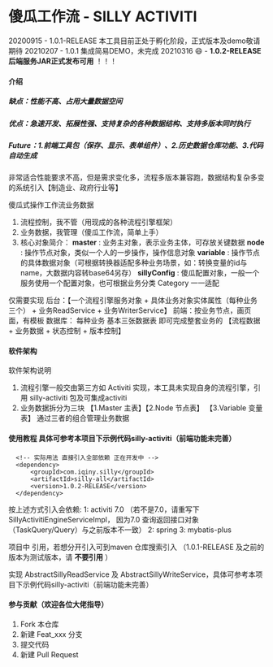# 傻瓜工作流 -  SILLY ACTIVITI

20200915 - 1.0.1-RELEASE 本工具目前正处于孵化阶段，正式版本及demo敬请期待
20210207 - 1.0.1 集成简易DEMO，未完成
20210316 :smile:  -  **1.0.2-RELEASE 后端服务JAR正式发布可用** ！！！

#### 介绍

##### 缺点：性能不高、占用大量数据空间
##### 优点：急速开发、拓展性强、支持复杂的各种数据结构、支持多版本同时执行
##### Future：1.前端工具包（保存、显示、表单组件）、2.历史数据仓库功能、3.代码自动生成
非常适合性能要求不高，但是需求变化多，流程多版本兼容跑，数据结构复杂多变的系统引入【制造业、政府行业等】

傻瓜式操作工作流业务数据
1. 流程控制，我不管（用现成的各种流程引擎框架）
2. 业务数据，我管理（傻瓜工作流，简单上手）
3. 核心对象简介：
         **master** : 业务主对象，表示业务主体，可存放关键数据
         **node** : 操作节点对象，类似一个人的一步操作，操作信息对象
         **variable** : 操作节点的具体数据对象（可根据转换器适配多种业务场景，如：转换变量的id与name，大数据内容转base64另存）
         **sillyConfig** : 傻瓜配置对象，一般一个服务使用一个配置对象，也可根据业务分类 Category 一一适配

仅需要实现 
    后台：【一个流程引擎服务对象 + 具体业务对象实体属性（每种业务三个） + 业务ReadService + 业务WriterService】
    前端：按业务节点，画页面，有模板
    数据库： 每种业务 基本三张数据表
即可完成整套业务的 【流程数据 + 业务数据 + 状态控制 + 版本控制】

#### 软件架构
软件架构说明 
1.  流程引擎一般交由第三方如 Activiti 实现，本工具未实现自身的流程引擎，引用 silly-activiti 包及可集成activiti 
2.  业务数据拆分为三块 【1.Master 主表】【2.Node 节点表】 【3.Variable 变量表】 通过三者的组合管理业务数据


#### 使用教程 具体可参考本项目下示例代码silly-activiti（前端功能未完善）

```        
  <!-- 实际用法 直接引入全部依赖 正在开发中 -->      
  <dependency>
      <groupId>com.iqiny.silly</groupId>
      <artifactId>silly-all</artifactId>
      <version>1.0.2-RELEASE</version>
  </dependency>
```

按上述方式引入会依赖: 
        1: activiti 7.0 （若不是7.0，请重写下 SillyActivitiEngineServiceImpl， 因为7.0 查询返回接口对象（TaskQuery/Query）与之前版本不一致） 
        2: spring 
        3: mybatis-plus

项目中 引用，若想分开引入可到maven 仓库搜索引入 （1.0.1-RELEASE 及之前的版本为测试版本，请 **不要引用** ）

实现 AbstractSillyReadService 及 AbstractSillyWriteService，具体可参考本项目下示例代码silly-activiti（前端功能未完善）

#### 参与贡献（欢迎各位大佬指导）

1.  Fork 本仓库
2.  新建 Feat_xxx 分支
3.  提交代码
4.  新建 Pull Request


